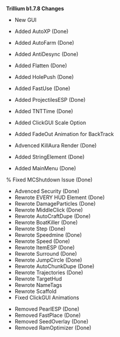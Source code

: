 **Trillium b1.7.8 Changes**
+ New GUI
+ Added AutoXP (Done)
+ Added AutoFarm (Done)
+ Added AntiDesync (Done)
+ Added Flatten (Done)
+ Added HolePush (Done)
+ Added FastUse (Done)
+ Added ProjectilesESP (Done)
+ Added TNTTime (Done)
+ Added ClickGUI Scale Option
+ Added FadeOut Animation for BackTrack
+ Advenced KillAura Render (Done)

+ Added StringElement (Done)
+ Added MainMenu (Done)

% Fixed MCShutdown Issue (Done)

* Advenced Security (Done)
* Rewrote EVERY HUD Element (Done)
* Rewrote DamageParticles (Done)
* Rewrote MiddleClick (Done)
* Rewrote AutoCraftDupe (Done)
* Rewrote BoatKiller (Done)
* Rewrote Step (Done)
* Rewrote Speedmine (Done)
* Rewrote Speed (Done)
* Rewrote ItemESP (Done)
* Rewrote Surround (Done)
* Rewrote JumpCircle (Done)
* Rewrote AutoChunkDupe (Done)
* Rewrote Trajectories (Done)
* Rewrote TargetHud
* Rewrote NameTags
* Rewrote Scaffold
* Fixed ClickGUI Animations

- Removed PearlESP (Done)
- Removed FastPlace (Done)
- Removed SeedOverlay (Done)
- Removed RamOptimizer (Done)
